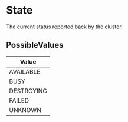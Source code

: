 # State

The current status reported back by the cluster.

## PossibleValues
|Value |
|------------ |
|AVAILABLE |
|BUSY |
|DESTROYING |
|FAILED |
|UNKNOWN |




